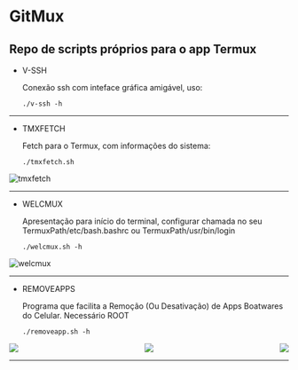# GitMux
## Repo de scripts próprios para o app Termux


- V-SSH

  Conexão ssh com inteface gráfica amigável, uso:

      ./v-ssh -h

-----------

- TMXFETCH

  Fetch para o Termux, com informações do sistema:
  
      ./tmxfetch.sh

![tmxfetch](https://github.com/Tk0082/giTmux/assets/105382833/54b7909d-cf1c-4fef-8dff-39750de8aa5f)

-----------

- WELCMUX
  
  Apresentação para início do terminal, configurar chamada 
  no seu TermuxPath/etc/bash.bashrc ou TermuxPath/usr/bin/login

      ./welcmux.sh -h

![welcmux](https://github.com/Tk0082/giTmux/assets/105382833/05dacbbb-c82a-4c50-b27b-367d6c4100d3)

-----------

- REMOVEAPPS

  Programa que facilita a Remoção (Ou Desativação) de Apps Boatwares do Celular.
  Necessário ROOT

      ./removeapp.sh -h

<div align="center">
  <img src="https://github.com/Tk0082/giTmux/assets/105382833/7a0fbc59-acfb-4d29-88f1-22263da7e20e" align="left"/>
  <img src="https://github.com/Tk0082/giTmux/assets/105382833/c4220cf9-0da2-4b00-b799-6e77bd5009f9" align="center"/>
  <img src="https://github.com/Tk0082/giTmux/assets/105382833/10c1aa6e-591f-4024-b8f0-4da8f5bc7046" align="right"/>
</div>

-----------
